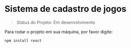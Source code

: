 # Sistema de cadastro de jogos

> Status do Projeto: Em desenvolvimento

Para rodar o projeto em sua máquina, por favor digite:
```
npm install react
```

